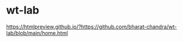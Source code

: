 # wt-lab
https://htmlpreview.github.io/?https://github.com/bharat-chandra/wt-lab/blob/main/home.html
